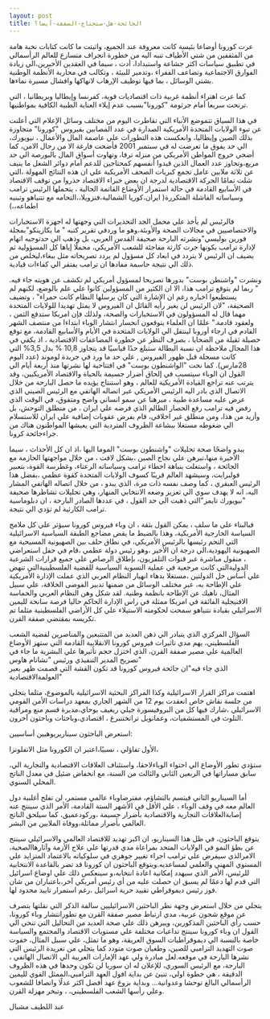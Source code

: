 ```yaml
---
layout: post
title: الجائحة-هل-ستجتاح-الصفقة-أيضا؟
---
```


عرت كورونا أوضاعا بئيسة كانت معروفة عند الجميع، واثبتت ما كانت كتابات نخبة هامة من المثقفين من شتي الأطياف تنبه اليه من خطورة انجراف متسارع للعالم الرأسمالي في تطبيق سياسات اكثر جشاعة واستبدادا، أدت ، سيما في العقدين الأخيرين،الي زيادة الفوارق الاجتماعية وتضاعف الفقراء ،وتدمير للبيئة ، وتكالب في محاربة الأنظمة الوطنية بشتي الوسائل ، بما فيها توظيف الإرهاب لانهاكها وافشال مسيرة نماءها.

كما عرت اهتراء أنظمة غربية ذات اقتصاديات قوية، كفرنسا وإيطاليا وبريطانيا ، التي ترنحت سريعا أمام جرثومة "كورونا"بسبب عدم إيلاء العناية الطبية الكافية بمواطنيها.

في هذا السياق تتموضع الأنباء التي تقاطرت اليوم من مختلف وسائل الإعلام التي أعلنت عن تبوء الولايات المتحدة الأمريكية الصدارة في عدد المصابين بفيروس "كورونا" متجاوزة بذلك الصين وإيطاليا، وانعكست هذه التطورات علي عاصمة المال والأعمال ، نيويورك، الي حد يفوق ما تعرضت له في سبتمبر 2001 فأضحت فارغة الا من رجال الامن، كما أضحي خروج المواطن الأمريكي من منزله ترفا، وتهاوت أسواق المال بالبورصة الي حد مريع،وتجاوز عدد العمال الذين قيدوا أنفسهم كمحتاجين للدعم أمام دوائر الشغل ما ينيف عن ثلاثة ملايين عامل
تجمع كبريات الصحف الأمريكية علي ان هذه النتائج المهولة ،التي شلت تمامًا الحركة الاقتصادية لدرجة ان بعض خبراء الاقتصاد حذروا من توقف الاقتصاد في الأسابيع القادمة في حالة استمرار الأوضاع القاتمة الحالية ، يتحملها الرئيس ترامب وسياساته الفاشلة المتكررة( ايران،كوريا الشمالية،فنزويلا،،التحامه مع نتنياهو وتبنيه اطماعه،،)

فالرئيس لم يأخذ علي محمل الجد التحذيرات التي وجهتها له اجهزة الاستخبارات والاختصاصيين في مجالات الصحة والأوبئة،وهو ما وردفي تقرير كتبه " ما يكازينكو"بمجلة فورين بوليسي"ونشرته البارحة صحيفة القدس العربي، بل وذهب الي حدتوجيه اتهام لإدارة ترامب بكونها جرت كارثة مفاجئة للشعب الأمريكي، محملًا إياها كل المسؤولية
ثم يضيف ان الرئيس لا يتردد في ابعاد كل مسؤول لم يردد تصريحاته مثل ببغاء،ليخلص من ذلك الي نتيجة حاسمة مفادها ان ترامب يفتقر الي كفاءات قيادية.

.ونشرت "واشنطن بوست" بدورها تصريحا لمسؤول أمريكي لم تكشف عن هويته جاء فيه " ربما لم يتوقع ترامب هذا، الا ان الكثير من المسؤولين كانوا علي علم بالوضع، لكنهم لم يستطيعوا اخباره رغم ان الإشارة التي كان يرسلها النظام كانت حمراء" ، وتضيف الصحيفة، "لان الرئيس لن يغير رأيه القائل ان الفيروس لا يمثل تهديدا للولايات المتحدة مهما قال له المسؤولون في الاستخبارات والصحة، ولذلك فإن امريكا ستدفع الثمن ، ولعقود قادمة."
علمًا ان العلماء يتوقعون انحسار انتشار الوباء ابتداءا من منتصف الشهر القادم في ارجاء أوروبا لينتقل الي الولايات المتحدة في الأيام والأسابيع القادمة، مع توقع حصيلة ثقيلة من الضحايا ، بصرف النظر عن خطورة المضاعفات الاقتصادية ، اذ يكفي في هذا المجال ملاحظة ان نسبة البطالة ستبلغ حدًا قياسيًا قد يتجاوز 10,8 % بدل 3,5% التي كانت مسجلة قبل ظهور الفيروس , علي حد ما ورد في جريدة لوموند (عدد اليوم 28مارس).
كما نحت "الواشنطون بوست" في افتتاحية لها نشرتها منذ أربعة أيام الي القول ان الوباء سيتسبب في إلحاق أضرار جسيمة بالحياة والاقتصاد الأمريكيين، وقد يترتب عنه تراجع القيادة الأمريكية للعالم ، وهو استنتاج يؤيده ما حصل البارحة من خلال الاتصال الذي بادر اليه الرئيس الأمريكي عبر اتصاله الهاتفي مع الرئيس الصيني الذي عرض عليه مساعدة طبية ، مبرهنا عن سمو انساني واضح ومتفوق، في الوقت الذي رفض فيه ترامب رفع الحصار الظالم الذي فرضه علي ايران ، من منطلق التوحش، بل وأزيد من هذا، ومن منطلق غير اخلاقي، قام بفرض عقوبات إضافية علي ايران للاستسلام الي ضغوطه مستغلا ببشاعة الظروف المتردية التي يعيشها المواطنون هناك من جراءجائحة كرونا.

يبدو واضحًا صحة تحليلات "واشنطون بوست" الموما اليها ،اذ ان كل الأحداث ، سيما الأخيرة منها،تبرهن علي نجاح الصين ،بشكل لافت ، من خلال مواجهتها الحازمة مع الجائحة ، واستغلت بنباهة اخطاء ترامب وسياساته الرعناء، وغطرسة القوة، بتعبير فولبرايت، وسيشهد العالم قريبًا كسوف الولايات المتحدة كقوة عظمي ،بفضل هذا الرئيس العبقري ، كما وصف نفسه ذات مرة، الذي يبدو ، من خلال اتصاله الهاتفي المشار اليه، انه لا يهدف سوي الي تعزيز وضعه الانتخابي المنهار، وهي تحليلات تشاطرها صحيفة "نيويورك تايمز"التي ذهبت الي حد القول ، في عددها الصادر البارحة ، ان دبلوماسية ترامب الكارثية لم تؤدي الي نتيجة.

فبالبناء علي ما سلف ، يمكن القول بثقة ، ان وباء فيروس كورونا سيؤثر علي كل ملامح السياسة الخارجية الأمريكية، وهذا بالضبط ما يقض مضاجع الطبقة السياسية الاسرائيلية التي التحم رئيسها بالرئيس الأمريكي، في نطاق حلف بين الصهيونية المسيحية مع الصهيونية اليهودية،الي درجة ان الأخير ،وهو رئيس دولة عظمي ،قام في حفل استعراضي ، منقول مباشرة عبر قنوات التلفزيون، بإطلاق الرصاص علي جميع قرارات الشرعية الدوليةالتي كانت مرجعية في عملية التسوية السياسية للقضية الفلسطينيةالتي تنهض علي أساس حل الدولتين ،مستغلا بدهاء انهيار النظام العربي الذي عملت الإدارة الأمريكية علي الإطاحة به، عبر مختلف الوسائل من ضمنها تدبير الفوضى الخلاقة، علي سبيل المثال، ناهيك عن الإطاحة بانظمة وطنية.
لقد شكل وهن النظام العربي والحماسة الافنيجلية الفائقة في امريكا ممثلة في راس الإدارة الحاكم حاليا فرصة سانحة لليمين الاسرائيلي بقيادة نتنياهو سمحت لحكومته الاستيلاء علي كل الأراضي الفلسطينية مثلما تم تكريسه بمقتضي صفقة القرن.

السؤال المركزي الذي يتبادر الي ذهن العديد من المتتبعين والمناصرين لقضية الشعب الفلسطيني، يهم مدي تاثيرات فيروس كورونا الانقلابية القادمة التي ستهز الأوضاع العالمية علي مصير صفقة القرن، الذي اختزل حجم تأثيرها علي البشرية ما جاء في تصريح المدير التنفيذي ورئيس "تشانام هاوس"  
الذي جاء فيه"ان جائحة فيروس كورونا قد تكون القشة التي قصمت ظهر بعير العولمةالاقتصادية"

اهتمت مراكز القرار الاسرائيلية وكذا المراكز البحثية الاسرائيلية بالموضوع، مثلما يتجلي من جلسة نقاش خاص انعقدت يوم 12 من الشهر الجاري بمعهد دراسات الأمن القومي الاسرائيلي ،شارك فيها كل من البروفيسورة جيلي ريغيف يوحاي،مديرة قسم منع ومراقبة التلوث في المستشفيات، وعمانويل تراتختنبرغ ، اقتصادي،وباحثات وباحثون آخرون.

استعرض الباحثون سيناريريوهيين أساسيين:

الأول تفاؤلي ، نسبيًا،اعتبر ان الكورونا مثل الانفلونزا،

،ستؤدي تطور الأوضاع الي احتواء الوباءلاحقا، واستئناف العلاقات الاقتصادية والتجارية الي سابق مساراتها في الربعين الثاني والثالث من السنة،
مع انخفاض ضئيل في معدل الناتج المحلي السنوي.

أما السيناريو الثاني فيتسم بالتشاؤم، مفترضاوباء عالمي مستمر، لن تفلح أغلبية دول العالم معه في وقف الوباء ، علي الأقل في الأشهر الستة القادمة، الأمر الذي سينتج عنه إصابةالعلاقات التجارية والاقتصادية بأضرار جسيمة ،وركودعميق، كما سيلحق الناتج العالمي بأضرار مماثلة،ووفاة الملايين من البشر.

يتوقع الباحثون، في ظل هذا السيناريو، ان اكبر تهديد للاقتصاد العالمي والاسرائيلي سينتج عن بطؤ النمو في الولايات المتحد بمراعاة مدي قدرتها علي علاج الأزمة وآثارهاالصحية، الامرالذي سيفرض علي ترامب اجراء تغيير جوهري في سلوكياته بالاعتماد المتزايد علي المستوي المهني والعلمي لمساعديه.ويتوقع الباحثون ان كورونا قد تضر بالقاعدة الانتخابية للرئيس، الأمر الذي سيهدد إمكانية اعادة انتخابه،و سينعكس ذلك علي اوضاع اسرائيل التي قدم لها دعمًا لم يسبق ان حصلت عليه من أي رئيس أمريكي آخر،باعتباران من شان فوز رئيس ديموقراطي تقييد حرية اسرائيل ،رغم استمرار تاييد محدود لها.

يتجلي من خلال استعرض وجهة نظر الباحثين الاسرائيليين سالفة الذكر التي نقلتها بتصرف عن موقع شجون عربية، مدي ارتباط مصير صفقة القرن مع تطورانتشار وباء كورونا، حسب رأي الباحثين المذكورين، ويبرهن ذلك علي صحة العديد من التحاليل التي تنحي الي القول ان وباء كورونا سينتج تداعيات مختلفة علي مستويات الاقتصاد والمجتمع والسياسة خاصة بالنسبة الي ديموقراطيات السوق العريقة، وهو ما تمثل، علي سبيل المثال، خفوت صوت التهديد الترامبي للصين، وطغيان صوت متودد كما يتجلي من تغريدة الرئيس التي نشرها البارحة في موقعه.لعل مبادرة ولي عهد الإمارات العربية الي الاتصال الهاتفي ، البارحة، مع الرئيس السوري، للإعلان له ان سوريا لن تكون وحدها في هذه الظروف الدقيقة ، هي خطوة اولي، تنبئ عن بداية افول العهد الترامبي،الممثل القوي لليمين الرأسمالي البالغ توحشا وعدوانية... وبداية بزوغ عهد أفضل اكثر عدلًا وانصافا للشعوب وعلي رأسها الشعب الفلسطيني، ، وتبخر مهزلة القرن.

عبد اللطيف مشبال
